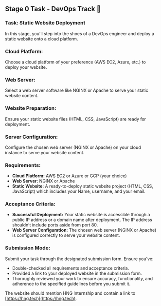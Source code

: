 ## Stage 0 Task - DevOps Track 🚀

### Task: Static Website Deployment

In this stage, you'll step into the shoes of a DevOps engineer and deploy a static website onto a cloud platform.

### Cloud Platform:
Choose a cloud platform of your preference (AWS EC2, Azure, etc.) to deploy your website.

### Web Server:
Select a web server software like NGINX or Apache to serve your static website content.

### Website Preparation:
Ensure your static website files (HTML, CSS, JavaScript) are ready for deployment.

### Server Configuration:
Configure the chosen web server (NGINX or Apache) on your cloud instance to serve your website content.

### Requirements:
- **Cloud Platform:** AWS EC2 or Azure or GCP (your choice)
- **Web Server:** NGINX or Apache
- **Static Website:** A ready-to-deploy static website project (HTML, CSS, JavaScript) which includes your Name, username, and your email.

### Acceptance Criteria:
- **Successful Deployment:** Your static website is accessible through a public IP address or a domain name after deployment. The IP address shouldn’t include ports aside from port 80.
- **Web Server Configuration:** The chosen web server (NGINX or Apache) is configured correctly to serve your website content.

### Submission Mode:
Submit your task through the designated submission form. Ensure you've:
- Double-checked all requirements and acceptance criteria.
- Provided a link to your deployed website in the submission form.
- Thoroughly reviewed your work to ensure accuracy, functionality, and adherence to the specified guidelines before you submit it.

The website should mention HNG Internship and contain a link to [https://hng.tech](https://hng.tech).